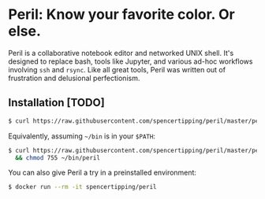# Peril: Know your favorite color. Or else.
Peril is a collaborative notebook editor and networked UNIX shell. It's
designed to replace bash, tools like Jupyter, and various ad-hoc workflows
involving `ssh` and `rsync`. Like all great tools, Peril was written out of
frustration and delusional perfectionism.

## Installation [TODO]
```sh
$ curl https://raw.githubusercontent.com/spencertipping/peril/master/peril | perl -
```

Equivalently, assuming `~/bin` is in your `$PATH`:

```sh
$ curl https://raw.githubusercontent.com/spencertipping/peril/master/peril > ~/bin/peril \
  && chmod 755 ~/bin/peril
```

You can also give Peril a try in a preinstalled environment:

```sh
$ docker run --rm -it spencertipping/peril
```
